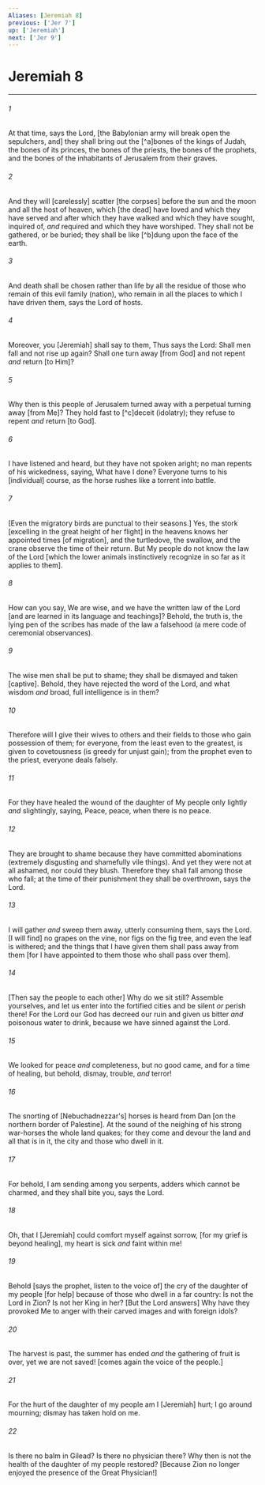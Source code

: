 ```yaml
---
Aliases: [Jeremiah 8]
previous: ['Jer 7']
up: ['Jeremiah']
next: ['Jer 9']
---
```

# Jeremiah 8

***














###### 1 






At that time, says the Lord, [the Babylonian army will break open the sepulchers, and] they shall bring out the [^a]bones of the kings of Judah, the bones of its princes, the bones of the priests, the bones of the prophets, and the bones of the inhabitants of Jerusalem from their graves. 













###### 2 






And they will [carelessly] scatter [the corpses] before the sun and the moon and all the host of heaven, which [the dead] have loved and which they have served and after which they have walked and which they have sought, inquired of, _and_ required and which they have worshiped. They shall not be gathered, or be buried; they shall be like [^b]dung upon the face of the earth. 













###### 3 






And death shall be chosen rather than life by all the residue of those who remain of this evil family (nation), who remain in all the places to which I have driven them, says the Lord of hosts. 













###### 4 






Moreover, you [Jeremiah] shall say to them, Thus says the Lord: Shall men fall and not rise up again? Shall one turn away [from God] and not repent _and_ return [to Him]? 













###### 5 






Why then is this people of Jerusalem turned away with a perpetual turning away [from Me]? They hold fast to [^c]deceit (idolatry); they refuse to repent _and_ return [to God]. 













###### 6 






I have listened and heard, but they have not spoken aright; no man repents of his wickedness, saying, What have I done? Everyone turns to his [individual] course, as the horse rushes like a torrent into battle. 













###### 7 






[Even the migratory birds are punctual to their seasons.] Yes, the stork [excelling in the great height of her flight] in the heavens knows her appointed times [of migration], and the turtledove, the swallow, and the crane observe the time of their return. But My people do not know the law of the Lord [which the lower animals instinctively recognize in so far as it applies to them]. 













###### 8 






How can you say, We are wise, and we have the written law of the Lord [and are learned in its language and teachings]? Behold, the truth is, the lying pen of the scribes has made of the law a falsehood (a mere code of ceremonial observances). 













###### 9 






The wise men shall be put to shame; they shall be dismayed and taken [captive]. Behold, they have rejected the word of the Lord, and what wisdom _and_ broad, full intelligence is in them? 













###### 10 






Therefore will I give their wives to others and their fields to those who gain possession of them; for everyone, from the least even to the greatest, is given to covetousness (is greedy for unjust gain); from the prophet even to the priest, everyone deals falsely. 













###### 11 






For they have healed the wound of the daughter of My people only lightly _and_ slightingly, saying, Peace, peace, when there is no peace. 













###### 12 






They are brought to shame because they have committed abominations (extremely disgusting and shamefully vile things). And yet they were not at all ashamed, nor could they blush. Therefore they shall fall among those who fall; at the time of their punishment they shall be overthrown, says the Lord. 













###### 13 






I will gather _and_ sweep them away, utterly consuming them, says the Lord. [I will find] no grapes on the vine, nor figs on the fig tree, and even the leaf is withered; and the things that I have given them shall pass away from them [for I have appointed to them those who shall pass over them]. 













###### 14 






[Then say the people to each other] Why do we sit still? Assemble yourselves, and let us enter into the fortified cities and be silent _or_ perish there! For the Lord our God has decreed our ruin and given us bitter _and_ poisonous water to drink, because we have sinned against the Lord. 













###### 15 






We looked for peace _and_ completeness, but no good came, and for a time of healing, but behold, dismay, trouble, _and_ terror! 













###### 16 






The snorting of [Nebuchadnezzar's] horses is heard from Dan [on the northern border of Palestine]. At the sound of the neighing of his strong war-horses the whole land quakes; for they come and devour the land and all that is in it, the city and those who dwell in it. 













###### 17 






For behold, I am sending among you serpents, adders which cannot be charmed, and they shall bite you, says the Lord. 













###### 18 






Oh, that I [Jeremiah] could comfort myself against sorrow, [for my grief is beyond healing], my heart is sick _and_ faint within me! 













###### 19 






Behold [says the prophet, listen to the voice of] the cry of the daughter of my people [for help] because of those who dwell in a far country: Is not the Lord in Zion? Is not her King in her? [But the Lord answers] Why have they provoked Me to anger with their carved images and with foreign idols? 













###### 20 






The harvest is past, the summer has ended _and_ the gathering of fruit is over, yet we are not saved! [comes again the voice of the people.] 













###### 21 






For the hurt of the daughter of my people am I [Jeremiah] hurt; I go around mourning; dismay has taken hold on me. 













###### 22 






Is there no balm in Gilead? Is there no physician there? Why then is not the health of the daughter of my people restored? [Because Zion no longer enjoyed the presence of the Great Physician!]
